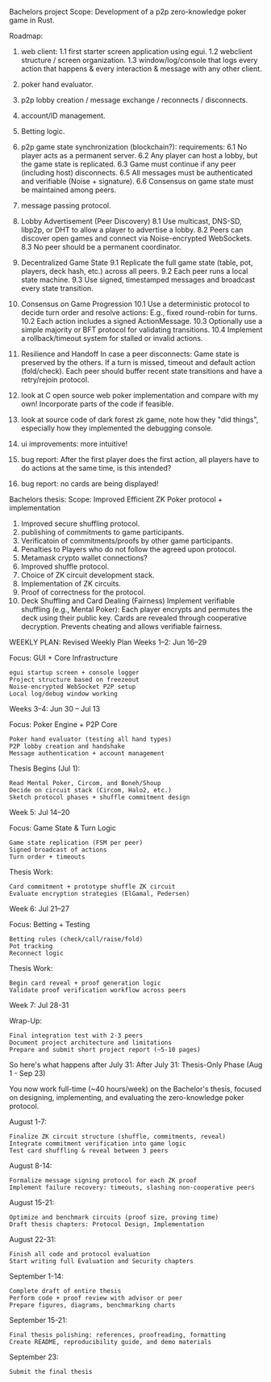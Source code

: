 Bachelors project Scope: Development of a p2p zero-knowledge poker game in Rust.

Roadmap:

1. web client:
    1.1 first starter screen application using egui.
    1.2 webclient structure / screen organization.
    1.3 window/log/console that logs every action that happens & every interaction & message with any other client.    

2. poker hand evaluator.
3. p2p lobby creation / message exchange / reconnects / disconnects.
4. account/ID management.
5. Betting logic.
6. p2p game state synchronization (blockchain?):
    requirements:
    6.1 No player acts as a permanent server.
    6.2 Any player can host a lobby, but the game state is replicated.
    6.3 Game must continue if any peer (including host) disconnects.
    6.5 All messages must be authenticated and verifiable (Noise + signature).
    6.6 Consensus on game state must be maintained among peers.
7. message passing protocol.
8. Lobby Advertisement (Peer Discovery)
    8.1 Use multicast, DNS-SD, libp2p, or DHT to allow a player to advertise a lobby.
    8.2 Peers can discover open games and connect via Noise-encrypted WebSockets.
    8.3 No peer should be a permanent coordinator.
9. Decentralized Game State
    9.1 Replicate the full game state (table, pot, players, deck hash, etc.) across all peers.
    9.2 Each peer runs a local state machine.
    9.3 Use signed, timestamped messages and broadcast every state transition.
10. Consensus on Game Progression
    10.1 Use a deterministic protocol to decide turn order and resolve actions:
    E.g., fixed round-robin for turns.
    10.2 Each action includes a signed ActionMessage.
    10.3 Optionally use a simple majority or BFT protocol for validating transitions.
    10.4 Implement a rollback/timeout system for stalled or invalid actions.
11. Resilience and Handoff
    In case a peer disconnects:
        Game state is preserved by the others.
        If a turn is missed, timeout and default action (fold/check).
    Each peer should buffer recent state transitions and have a retry/rejoin protocol.
12. look at C open source web poker implementation and compare with my own! Incorporate parts of the code if feasible.
13. look at source code of dark forest zk game, note how they "did things", especially how they implemented the debugging console.
14. ui improvements: more intuitive!
15. bug report: After the first player does the first action, all players have to do actions at the same time, is this intended?
16. bug report: no cards are being displayed!

Bachelors thesis: Scope: Improved Efficient ZK Poker protocol + implementation
1. Improved secure shuffling protocol.
2. publishing of commitments to game participants.
3. Verificatoin of commitments/proofs by other game participants.
4. Penalties to Players who do not follow the agreed upon protocol.
5. Metamask crypto wallet connections?
6. Improved shuffle protocol.
7. Choice of ZK circuit development stack.
8.  Implementation of ZK circuits.
9.  Proof of correctness for the protocol.
10. Deck Shuffling and Card Dealing (Fairness)
    Implement verifiable shuffling (e.g., Mental Poker):
    Each player encrypts and permutes the deck using their public key.
    Cards are revealed through cooperative decryption.
    Prevents cheating and allows verifiable fairness.



WEEKLY PLAN:
Revised Weekly Plan
Weeks 1–2: Jun 16–29

Focus: GUI + Core Infrastructure

    egui startup screen + console logger
    Project structure based on freezeout
    Noise-encrypted WebSocket P2P setup
    Local log/debug window working

Weeks 3–4: Jun 30 – Jul 13

Focus: Poker Engine + P2P Core

    Poker hand evaluator (testing all hand types)
    P2P lobby creation and handshake
    Message authentication + account management

Thesis Begins (Jul 1):

    Read Mental Poker, Circom, and Boneh/Shoup
    Decide on circuit stack (Circom, Halo2, etc.)
    Sketch protocol phases + shuffle commitment design

Week 5: Jul 14–20

Focus: Game State & Turn Logic

    Game state replication (FSM per peer)
    Signed broadcast of actions
    Turn order + timeouts

Thesis Work:

    Card commitment + prototype shuffle ZK circuit
    Evaluate encryption strategies (ElGamal, Pedersen)

Week 6: Jul 21–27

Focus: Betting + Testing

    Betting rules (check/call/raise/fold)
    Pot tracking
    Reconnect logic

Thesis Work:

    Begin card reveal + proof generation logic
    Validate proof verification workflow across peers

Week 7: Jul 28-31

Wrap-Up:

    Final integration test with 2-3 peers
    Document project architecture and limitations
    Prepare and submit short project report (~5-10 pages)

So here's what happens after July 31:
After July 31: Thesis-Only Phase (Aug 1 - Sep 23)

You now work full-time (~40 hours/week) on the Bachelor's thesis, focused on designing, implementing, and evaluating the zero-knowledge poker protocol.

August 1-7:

    Finalize ZK circuit structure (shuffle, commitments, reveal)
    Integrate commitment verification into game logic
    Test card shuffling & reveal between 3 peers

August 8-14:

    Formalize message signing protocol for each ZK proof
    Implement failure recovery: timeouts, slashing non-cooperative peers

August 15-21:

    Optimize and benchmark circuits (proof size, proving time)
    Draft thesis chapters: Protocol Design, Implementation

August 22-31:

    Finish all code and protocol evaluation
    Start writing full Evaluation and Security chapters

September 1-14:

    Complete draft of entire thesis
    Perform code + proof review with advisor or peer
    Prepare figures, diagrams, benchmarking charts

September 15-21:

    Final thesis polishing: references, proofreading, formatting
    Create README, reproducibility guide, and demo materials

September 23:

    Submit the final thesis

